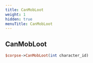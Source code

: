 ```yaml
---
title: CanMobLoot
weight: 1
hidden: true
menuTitle: CanMobLoot
---
```

## CanMobLoot
```perl
$corpse->CanMobLoot(int character_id)
```